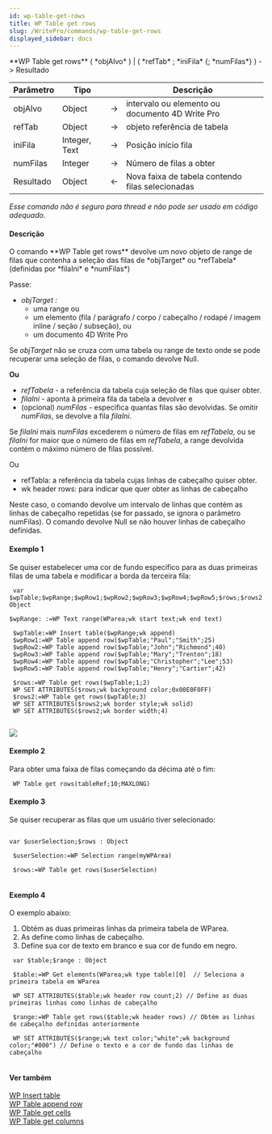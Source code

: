 ```yaml
---
id: wp-table-get-rows
title: WP Table get rows
slug: /WritePro/commands/wp-table-get-rows
displayed_sidebar: docs
---
```


<!--REF #_command_.WP Table get rows.Syntax-->**WP Table get rows** ( *objAlvo* ) | ( *refTab* ; *iniFila* {; *numFilas*} )  -> Resultado<!-- END REF-->
<!--REF #_command_.WP Table get rows.Params-->
| Parâmetro | Tipo |  | Descrição |
| --- | --- | --- | --- |
| objAlvo | Object | &#8594;  | intervalo ou elemento ou documento 4D Write Pro |
| refTab | Object | &#8594;  | objeto referência de tabela |
| iniFila | Integer, Text | &#8594;  | Posição início fila |
| numFilas | Integer | &#8594;  | Número de filas a obter |
| Resultado | Object | &#8592; | Nova faixa de tabela contendo filas selecionadas |

<!-- END REF-->

*Esse comando não é seguro para thread e não pode ser usado em código adequado.*


#### Descrição 

<!--REF #_command_.WP Table get rows.Summary-->O comando **WP Table get rows** devolve um novo objeto de range de filas que contenha a seleção das filas de *objTarget* ou *refTabela* (definidas por *filaIni* e *numFilas*)

Passe:

* *objTarget* *:*  
   * uma range ou  
   * um elemento (fila / parágrafo / corpo / cabeçalho / rodapé / imagem inline / seção / subseção), ou  
   * um documento 4D Write Pro

Se *objTarget* não se cruza com uma tabela ou range de texto onde se pode recuperar uma seleção de filas, o comando devolve Null.<!-- END REF-->

**Ou**

* *refTabela* \- a referência da tabela cuja seleção de filas que quiser obter.
* *filaIni* \- aponta à primeira fila da tabela a devolver e
* (opcional) *numFilas* \- especifica quantas filas são devolvidas. Se omitir *numFilas*, se devolve a fila *filaIni*.  
    
Se *filaIni* mais *numFilas* excederem o número de filas em *refTabela*, ou se *filaIni* for maior que o número de filas em *refTabela*, a range devolvida contém o máximo número de filas possível.

Ou

* refTabla: a referência da tabela cujas linhas de cabeçalho quiser obter.
* wk header rows: para indicar que quer obter as linhas de cabeçalho

Neste caso, o comando devolve um intervalo de linhas que contém as linhas de cabeçalho repetidas (se for passado, se ignora o parâmetro numFilas). O comando devolve Null se não houver linhas de cabeçalho definidas.

#### Exemplo 1 

Se quiser estabelecer uma cor de fundo específico para as duas primeiras filas de uma tabela e modificar a borda da terceira fila:

```4d
 var $wpTable;$wpRange;$wpRow1;$wpRow2;$wpRow3;$wpRow4;$wpRow5;$rows;$rows2 Object

$wpRange: :=WP Text range(WParea;wk start text;wk end text)
 
 $wpTable:=WP Insert table($wpRange;wk append)
 $wpRow1:=WP Table append row($wpTable;"Paul";"Smith";25)
 $wpRow2:=WP Table append row($wpTable;"John";"Richmond";40)
 $wpRow3:=WP Table append row($wpTable;"Mary";"Trenton";18)
 $wpRow4:=WP Table append row($wpTable;"Christopher";"Lee";53)
 $wpRow5:=WP Table append row($wpTable;"Henry";"Cartier";42)
 
 $rows:=WP Table get rows($wpTable;1;2)
 WP SET ATTRIBUTES($rows;wk background color;0x00E0F0FF)
 $rows2:=WP Table get rows($wpTable;3)
 WP SET ATTRIBUTES($rows2;wk border style;wk solid)
 WP SET ATTRIBUTES($rows2;wk border width;4)


```

  
![](../../assets/en/WritePro/commands/pict3307142.EN.png)

#### Exemplo 2 

Para obter uma faixa de filas começando da décima até o fim:

```4d
 WP Table get rows(tableRef;10;MAXLONG)
```

#### Exemplo 3 

Se quiser recuperar as filas que um usuário tiver selecionado:

```4d
 
var $userSelection;$rows : Object
 
 $userSelection:=WP Selection range(myWPArea)
 
 $rows:=WP Table get rows($userSelection)


```

#### Exemplo 4 

O exemplo abaixo:

1. Obtém as duas primeiras linhas da primeira tabela de WParea.
2. As define como linhas de cabeçalho.
3. Define sua cor de texto em branco e sua cor de fundo em negro.

```4d
 var $table;$range : Object
 
 $table:=WP Get elements(WParea;wk type table)[0]  // Seleciona a primeira tabela em WParea
 
 WP SET ATTRIBUTES($table;wk header row count;2) // Define as duas primeiras linhas como linhas de cabeçalho
 
 $range:=WP Table get rows($table;wk header rows) // Obtém as linhas de cabeçalho definidas anteriormente
 
 WP SET ATTRIBUTES($range;wk text color;"white";wk background color;"#000") // Define o texto e a cor de fundo das linhas de cabeçalho
 
```

#### Ver também 

[WP Insert table](wp-insert-table.md)  
[WP Table append row](wp-table-append-row.md)  
[WP Table get cells](wp-table-get-cells.md)  
[WP Table get columns ](wp-table-get-columns.md)  